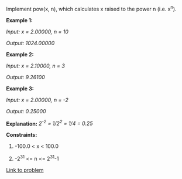 Implement pow(x, n), which calculates x raised to the power n (i.e. x<sup>n</sup>).

**Example 1:**

*Input: x = 2.00000, n = 10*

*Output: 1024.00000*

**Example 2:**

*Input: x = 2.10000, n = 3*

*Output: 9.26100*

**Example 3:**

*Input: x = 2.00000, n = -2*

*Output: 0.25000*

**Explanation:** *2<sup>-2</sup> = 1/2<sup>2</sup> = 1/4 = 0.25*

**Constraints:**

1.    -100.0 < x < 100.0

2.    -2<sup>31</sup> <= n <= 2<sup>31</sup>-1

[Link to problem](https://leetcode.com/problems/powx-n/)
